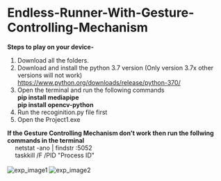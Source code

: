 # Endless-Runner-With-Gesture-Controlling-Mechanism
<strong>Steps to play on your device-</strong>
1) Download all the folders.
2) Download and install the python 3.7 version (Only version 3.7x other versions will not work) https://www.python.org/downloads/release/python-370/ 
3) Open the terminal and run the following commands <br>
   <strong> pip install mediapipe <br>
   pip install opencv-python </strong>
4) Run the recoginition.py file first
5) Open the Project1.exe


<strong> If the Gesture Controlling Mechanism don't work then run the follwing commands in the terminal </strong> <br>
&emsp; netstat -ano | findstr :5052 <br>
&emsp; taskkill /F /PID "Process ID" <br><br>
![exp_image1](https://user-images.githubusercontent.com/108063755/221208985-f3203616-ccbe-4655-9ec5-7ab30e85f983.png)
![exp_image2](https://user-images.githubusercontent.com/108063755/221209008-cde32cec-a972-461e-aca0-4d1cd6da3672.png)

